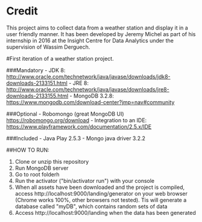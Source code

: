 # Credit

This project aims to collect data from a weather station and display it in a user friendly manner. It has been developed by Jeremy Michel as part of his internship in 2016 at the Insight Centre for Data Analytics under the supervision of Wassim Derguech.

#First iteration of a weather station project.

###Mandatory
 	- JDK 8: http://www.oracle.com/technetwork/java/javase/downloads/jdk8-downloads-2133151.html
 	- JRE 8: http://www.oracle.com/technetwork/java/javase/downloads/jre8-downloads-2133155.html
 	- MongoDB 3.2.8: https://www.mongodb.com/download-center?jmp=nav#community

###Optional
 	- Robomongo (great MongoDB UI) https://robomongo.org/download
 	- Integration to an IDE: https://www.playframework.com/documentation/2.5.x/IDE

###Included
 	- Java Play 2.5.3
 	- Mongo java driver 3.2.2


##HOW TO RUN:

1. Clone or unzip this repository
2. Run MongoDB server
3. Go to root folderh
4. Run the activator ("bin/activator run") with your console
5. When all assets have been downloaded and the project is compiled, access http://localhost:9000/landing/generator on your web browser (Chrome works 100%, other browsers not tested). Tis will generate a database called "myDB", which contains random sets of data
6. Access http://localhost:9000/landing when the data has been generated
